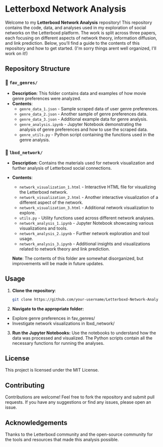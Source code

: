 # Letterboxd Network Analysis

Welcome to my **Letterboxd Network Analysis** repository! This repository contains the code, data, and analyses used in my exploration of social networks on the Letterboxd platform. The work is split across three papers, each focusing on different aspects of network theory, information diffusion, and link prediction. Below, you’ll find a guide to the contents of this repository and how to get started. (I'm sorry things arent well organized, I'll work on it!)

## Repository Structure

### 📂 `fav_genres/`
- **Description**: This folder contains data and examples of how movie genre preferences were analyzed.
- **Contents**:
  - `genre_data_1.json` - Sample scraped data of user genre preferences.
  - `genre_data_2.json` - Another sample of genre preferences data.
  - `genre_data_3.json` - Additional example data for genre analysis.
  - `genre_analysis.ipynb` - Jupyter Notebook demonstrating the analysis of genre preferences and how to use the scraped data.
  - `genre_utils.py` - Python script containing the functions used in the genre analysis.

### 📂 `lbxd_network/`
- **Description**: Contains the materials used for network visualization and further analysis of Letterboxd social connections.
- **Contents**:
  - `network_visualization_1.html` - Interactive HTML file for visualizing the Letterboxd network.
  - `network_visualization_2.html` - Another interactive visualization of a different aspect of the network.
  - `network_visualization_3.html` - Additional network visualization to explore.
  - `utils.py` - Utility functions used across different network analyses.
  - `network_analysis_1.ipynb` - Jupyter Notebook showcasing various visualizations and tools.
  - `network_analysis_2.ipynb` - Further network exploration and tool usage.
  - `network_analysis_3.ipynb` - Additional insights and visualizations related to network theory and link prediction.
  
  **Note**: The contents of this folder are somewhat disorganized, but improvements will be made in future updates.

## Usage

1. **Clone the repository**: 
   ```bash
   git clone https://github.com/your-username/Letterboxd-Network-Analysis.git
2. **Navigate to the appropriate folder:**

 - Explore genre preferences in fav_genres/
 - Investigate network visualizations in lbxd_network/
3. **Run the Jupyter Notebooks:** Use the notebooks to understand how the data was processed and visualized. The Python scripts contain all the necessary functions for running the analyses.

## License
This project is licensed under the MIT License.

## Contributing
Contributions are welcome! Feel free to fork the repository and submit pull requests. If you have any suggestions or find any issues, please open an issue.

## Acknowledgements
Thanks to the Letterboxd community and the open-source community for the tools and resources that made this analysis possible.
